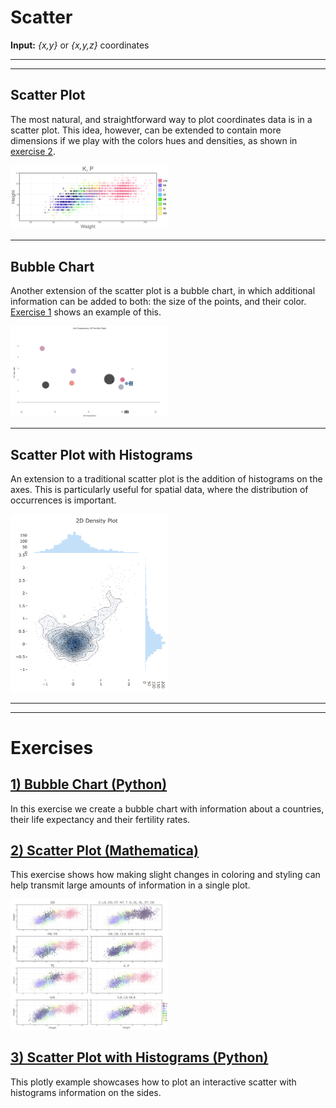 
# Scatter

**Input:** *{x,y}* or *{x,y,z}* coordinates

<hr><hr>

## Scatter Plot

The most natural, and straightforward way to plot coordinates data is in a scatter plot. This idea, however, can be extended to contain more dimensions if we play with the colors hues and densities, as shown in [exercise 2](#exercise02).

<img src="../media/NFL03.png" width="50%">

<hr>

##  Bubble Chart

Another extension of the scatter plot is a bubble chart, in which additional information can be added to both: the size of the points, and their color. [Exercise 1](#exercise01) shows an example of this.

<img src="../media/bubble.png" width="50%">

<hr>

## Scatter Plot with Histograms

An extension to a traditional scatter plot is the addition of histograms on the axes. This is particularly useful for spatial data, where the distribution of occurrences is important.

<img src="../media/scatterHistogram.png" width="50%">

<hr><hr>

# Exercises

##  <a name="exercise01">[1) Bubble Chart (Python)](https://github.com/Chipdelmal/dataViz_CADi/tree/master/scripts/BubbleChart)</a>

In this exercise we create a bubble chart with information about a countries, their life expectancy and their fertility rates.

##  <a name="exercise02">[2) Scatter Plot (Mathematica)](https://github.com/Chipdelmal/dataViz_CADi/tree/master/scripts/ScatterPlot)</a>

This exercise shows how making slight changes in coloring and styling can help transmit large amounts of information in a single plot.

<img src="../media/NFL.png" width="50%">

##  <a name="exercise02">[3) Scatter Plot with Histograms (Python)](https://github.com/Chipdelmal/dataViz_CADi/tree/master/scripts/ScatterPlot)</a>

This plotly example showcases how to plot an interactive scatter with histograms information on the sides.
